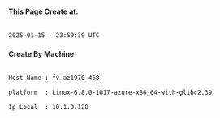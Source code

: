 
   
#### This Page Create at:

```bash

2025-01-15 - 23:59:39 UTC

```

#### Create By Machine:

```bash

Host Name : fv-az1970-458

platform  : Linux-6.8.0-1017-azure-x86_64-with-glibc2.39

Ip Local  : 10.1.0.128

```

